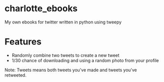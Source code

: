 # charlotte_ebooks
My own ebooks for twitter written in python using tweepy

# Features
* Randomly combine two tweets to create a new tweet
* 1/30 chance of downloading and using a random photo from your profile

Note: Tweets means both tweets you've made and tweets you've retweeted. 
